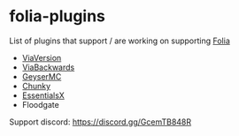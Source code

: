 # folia-plugins
List of plugins that support / are working on supporting [Folia](https://github.com/PaperMC/Folia)

- [ViaVersion](https://github.com/ViaVersion)
- [ViaBackwards](https://github.com/ViaVersion/ViaBackwards)
- [GeyserMC](https://github.com/GeyserMC/Geyser)
- [Chunky](https://github.com/pop4959/Chunky) 
- [EssentialsX](https://github.com/EssentialsX/Essentials)
- Floodgate

Support discord: https://discord.gg/GcemTB848R

